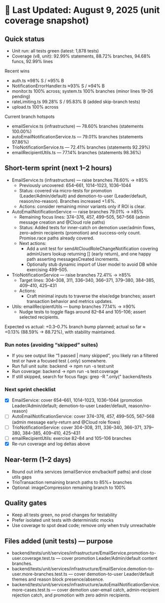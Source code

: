 # 🧪 Last Updated: August 9, 2025 (unit coverage snapshot)

## Quick status

- Unit run: all tests green (latest: 1,878 tests)
- Coverage (v8, unit): 92.99% statements, 88.72% branches, 94.68% funcs, 92.99% lines

Recent wins

- auth.ts ≈98% S / ≈95% B
- NotificationErrorHandler.ts ≈93% S / ≈94% B
- monitor.ts 100% across; system.ts 100% branches (minor lines 19–26 pending)
- rateLimiting.ts 99.28% S / 95.83% B (added skip-branch tests)
- upload.ts 100% across

Current branch hotspots

- emailService.ts (infrastructure) — 78.60% branches (statements 100.00%)
- autoEmailNotificationService.ts — 79.01% branches (statements 97.86%)
- TrioNotificationService.ts — 72.41% branches (statements 92.29%)
- emailRecipientUtils.ts — 77.14% branches (statements 98.36%)

## Short-term sprint (next 1–2 hours)

- EmailService.ts (infrastructure) — raise branches 78.60% → ≥85%
  - Previously uncovered: 654–661, 1014–1023, 1036–1044
  - Status: covered via micro-tests for promotion (Leader/Admin/default) and demotion-to-user (Leader/default, reason/no-reason). Branches increased +1.6%.
  - Actions: consider remaining minor variants only if ROI is clear.
- AutoEmailNotificationService — raise branches 79.01% → ≥85%
  - Remaining focus lines: 374–376, 457, 499–505, 567–568 (admin message creation and @Cloud role paths)
  - Status: Added tests for inner-catch on demotion user/admin flows, zero-admin recipients (promotion) and success-only count. Promise.race paths already covered.
  - Next actions:
    - Add a unit test for sendAtCloudRoleChangeNotification covering adminUsers lookup returning [] (early return), and one happy path asserting messagesCreated increments.
    - Optionally stub dynamic import of User model to avoid DB while exercising 499–505.
- TrioNotificationService — raise branches 72.41% → ≥85%
  - Target lines: 304–308, 311, 336–340, 366–371, 379–380, 384–385, 409–410, 425–431
  - Actions:
    - Craft minimal inputs to traverse the else/edge branches; assert transaction behavior and metrics updates.
- Utils: emailRecipientUtils — bump branches 77.14% → ≥90%
  - Nudge tests to toggle flags around 82–84 and 105–106; assert selected recipients.

Expected vs actual: +0.3–0.7% branch bump planned; actual so far ≈ +0.13% (88.59% → 88.72%), with stability maintained.

### Run notes (avoiding “skipped” suites)

- If you see output like “1 passed | many skipped”, you likely ran a filtered test or have a focused test (.only) somewhere.
- Run full unit suite: backend → npm run -s test:unit
- Run coverage: backend → npm run -s test:coverage
- If still skipped, search for focus flags: grep -R "\.only(" backend/tests

### Next sprint checklist

- [x] EmailService: cover 654–661, 1014–1023, 1036–1044 (promotion Leader/Admin/default; demotion-to-user Leader/default, reason/no-reason)
- [ ] AutoEmailNotificationService: cover 374–376, 457, 499–505, 567–568 (admin message early-return and @Cloud role flows)
- [ ] TrioNotificationService: cover 304–308, 311, 336–340, 366–371, 379–380, 384–385, 409–410, 425–431
- [ ] emailRecipientUtils: exercise 82–84 and 105–106 branches
- [x] Re-run coverage and log deltas above

## Near-term (1–2 days)

- Round out infra services (emailService env/backoff paths) and close utils gaps
- TrioTransaction remaining branch paths to 85%+ branches
- Optional: imageCompression remaining branch to 100%

## Quality gates

- Keep all tests green, no prod changes for testability
- Prefer isolated unit tests with deterministic mocks
- Use coverage to spot dead code; remove only when truly unreachable

## Files added (unit tests) — purpose

- backend/tests/unit/services/infrastructure/EmailService.promotion-to-user.coverage.test.ts — cover promotion Leader/Admin/default content branches.
- backend/tests/unit/services/infrastructure/EmailService.demotion-to-user.more-branches.test.ts — cover demotion-to-user Leader/default themes and reason block presence/absence.
- backend/tests/unit/services/infrastructure/autoEmailNotificationService.more-cases.test.ts — cover demotion user-email catch, admin-recipient rejection catch, and promotion with zero admin recipients.
